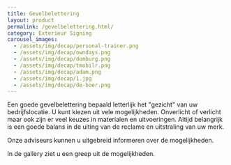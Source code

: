 ```yaml
---
title: Gevelbelettering
layout: product
permalink: /gevelbelettering.html/
category: Exterieur Signing
carousel_images:
  - /assets/img/decap/personal-trainer.png
  - /assets/img/decap/owndays.png
  - /assets/img/decap/domburg.png
  - /assets/img/decap/tmobilr.png
  - /assets/img/decap/adam.png
  - /assets/img/decap/1.jpg
  - /assets/img/decap/de-boer.png
---
```

Een goede gevelbelettering bepaald letterlijk het "gezicht" van uw bedrijfslocatie. U kunt kiezen uit vele mogelijkheden. Onverlicht of verlicht maar ook zijn er veel keuzes  in materialen en uitvoeringen. Altijd belangrijk is een goede balans in de uiting van de reclame en uitstraling van uw merk.

Onze adviseurs kunnen u uitgebreid informeren over de mogelijkheden.

In de gallery ziet u een greep uit de mogelijkheden.
